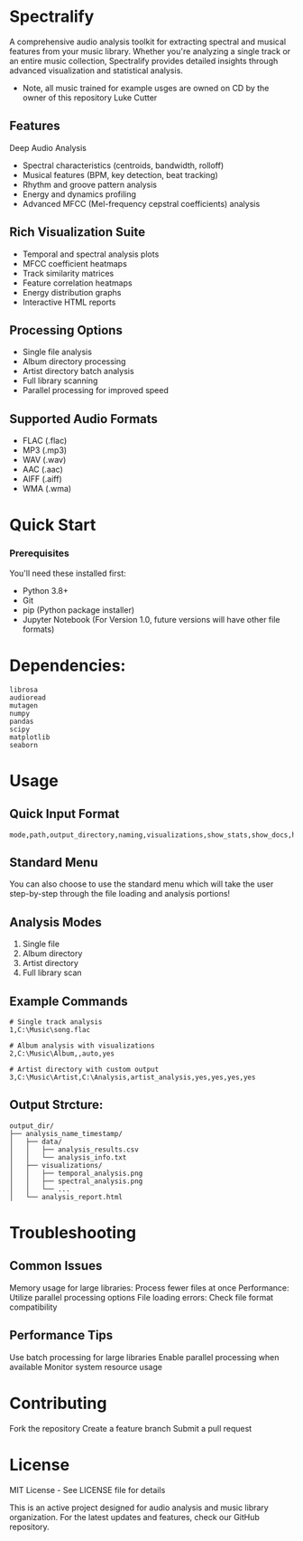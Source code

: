 # Spectralify
A comprehensive audio analysis toolkit for extracting spectral and musical features from your music library. Whether you're analyzing a single track or an entire music collection, Spectralify provides detailed insights through advanced visualization and statistical analysis.

* Note, all music trained for example usges are owned on CD by the owner of this repository Luke Cutter

## Features
Deep Audio Analysis

- Spectral characteristics (centroids, bandwidth, rolloff)
- Musical features (BPM, key detection, beat tracking)
- Rhythm and groove pattern analysis
- Energy and dynamics profiling
- Advanced MFCC (Mel-frequency cepstral coefficients) analysis



## Rich Visualization Suite

- Temporal and spectral analysis plots
- MFCC coefficient heatmaps
- Track similarity matrices
- Feature correlation heatmaps
- Energy distribution graphs
- Interactive HTML reports



## Processing Options 
- Single file analysis
- Album directory processing
- Artist directory batch analysis
- Full library scanning
- Parallel processing for improved speed

## Supported Audio Formats
- FLAC (.flac)
- MP3 (.mp3)
- WAV (.wav)
- AAC (.aac)
- AIFF (.aiff)
- WMA (.wma)

# Quick Start
### Prerequisites
You'll need these installed first:
- Python 3.8+
- Git
- pip (Python package installer)
- Jupyter Notebook (For Version 1.0, future versions will have other file formats)



# Dependencies:
```
librosa
audioread
mutagen
numpy
pandas
scipy
matplotlib
seaborn
```



# Usage
## Quick Input Format
```
mode,path,output_directory,naming,visualizations,show_stats,show_docs,html_report
```
## Standard Menu
You can also choose to use the standard menu which will take the user step-by-step through the file loading and analysis portions!
## Analysis Modes

1. Single file
2. Album directory
3. Artist directory
4. Full library scan

## Example Commands
```
# Single track analysis
1,C:\Music\song.flac

# Album analysis with visualizations
2,C:\Music\Album,,auto,yes

# Artist directory with custom output
3,C:\Music\Artist,C:\Analysis,artist_analysis,yes,yes,yes,yes
```

## Output Strcture:
```
output_dir/
├── analysis_name_timestamp/
│   ├── data/
│   │   ├── analysis_results.csv
│   │   └── analysis_info.txt
│   ├── visualizations/
│   │   ├── temporal_analysis.png
│   │   ├── spectral_analysis.png
│   │   └── ...
│   └── analysis_report.html
```



# Troubleshooting
## Common Issues

Memory usage for large libraries: Process fewer files at once
Performance: Utilize parallel processing options
File loading errors: Check file format compatibility

## Performance Tips

Use batch processing for large libraries
Enable parallel processing when available
Monitor system resource usage




# Contributing

Fork the repository
Create a feature branch
Submit a pull request

# License
MIT License - See LICENSE file for details

This is an active project designed for audio analysis and music library organization. For the latest updates and features, check our GitHub repository.









